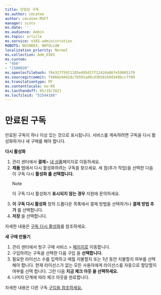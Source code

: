 ```yaml
---
title: 만료된 구독
ms.author: cmcatee
author: cmcatee-MSFT
manager: scotv
ms.date: ''
ms.audience: Admin
ms.topic: article
ms.service: o365-administration
ROBOTS: NOINDEX, NOFOLLOW
localization_priority: Normal
ms.collection: Adm_O365
ms.custom:
- "456"
- "1500020"
ms.openlocfilehash: f8e317f5911105e495d17f1242da86fe590651f9
ms.sourcegitcommit: f4866e94918c7b591ad0cd3b58169d340bcc7f00
ms.translationtype: MT
ms.contentlocale: ko-KR
ms.lasthandoff: 05/19/2021
ms.locfileid: "52544188"
---
```

# <a name="expired-subscription"></a>만료된 구독

만료된 구독이 하나 이상 있는 것으로 표시됩니다. 서비스를 계속하려면 구독을 다시 활성화하거나 새 구매를 해야 합니다.
  
**다시 활성화**
  
1. 관리 센터에서 **결제**\> [내 상품](https://go.microsoft.com/fwlink/p/?linkid=842054)페이지로 이동하세요.
2. **제품** 탭에서 다시 활성화하려는 구독을 찾으세요. 세 점(추가 작업)을 선택한 다음 이 구독 다시 **활성화 를 선택합니다.**
    > [!NOTE]
    > 이 구독 다시 활성화가 **표시되지 않는 경우** 지원에 문의하세요.
3. **이 구독 다시 활성화** 창의 드롭다운 목록에서 결제 방법을 선택하거나 **결제 방법 추가** 를 선택합니다.
4. **저장** 을 선택합니다.

자세한 내용은 [구독 다시 활성화](/microsoft-365/commerce/subscriptions/reactivate-your-subscription)를 참조하세요.

**새 구매 만들기**
  
1. 관리 센터에서 청구 구매  서비스 \> [페이지로](https://go.microsoft.com/fwlink/p/?linkid=868433) 이동합니다.
2. 구입하려는 구독을 선택한 다음 구입 을 **선택합니다.**
3. 필요한 라이선스 수를 입력하고 매월 지불할지 또는 1년 동안 지불할지 여부를 선택해야 합니다. 현재 라이선스가 없는 모든 사용자에게 라이선스를 자동으로 할당할지 여부를 선택 합니다. 그런 다음 **지금 체크 아웃 을 선택하세요.**
4. 나머지 단계에 따라 체크 아웃을 완료합니다.

자세한 내용은 다른 구독 [구입을 참조하세요.](/microsoft-365/commerce/buy-another-subscription)